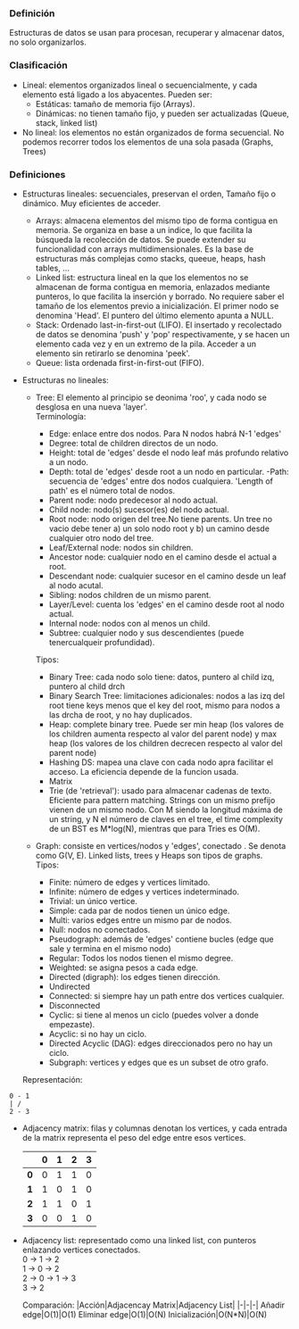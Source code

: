 ### Definición
Estructuras de datos se usan para procesan, recuperar y almacenar datos, no solo organizarlos.
### Clasificación
- Lineal: elementos organizados lineal o secuencialmente, y cada elemento está ligado a los abyacentes. Pueden ser:
    - Estáticas: tamaño de memoria fijo (Arrays).
    - Dinámicas: no tienen tamaño fijo, y pueden ser actualizadas (Queue, stack, linked list)
- No lineal: los elementos no están organizados de forma secuencial. No podemos recorrer todos los elementos de una sola pasada (Graphs, Trees)
### Definiciones
- Estructuras lineales: secuenciales, preservan el orden, Tamaño fijo o dinámico. Muy eficientes de acceder.
    - Arrays: almacena elementos del mismo tipo de forma contigua en memoria. Se organiza en base a un indice, lo que facilita la búsqueda la recolección de datos. Se puede extender su funcionalidad con arrays multidimensionales. Es la base de estructuras más complejas como stacks, queeue, heaps, hash tables, ...
    - Linked list: estructura lineal en la que los elementos no se almacenan de forma contigua en memoria, enlazados mediante punteros, lo que facilita la inserción y borrado. No requiere saber el tamaño de los elementos previo a inicialización.  El primer nodo se denomina 'Head'. El puntero del último elemento apunta a NULL.
    - Stack: Ordenado last-in-first-out (LIFO). El insertado y recolectado de datos se denomina 'push' y 'pop' respectivamente, y se hacen un elemento cada vez y en un extremo de la pila. Acceder a un elemento sin retirarlo se denomina 'peek'.
    - Queue: lista ordenada first-in-first-out (FIFO).
- Estructuras no lineales:
    - Tree: El elemento al principio se deonima 'roo', y cada nodo se desglosa en una nueva 'layer'. <br>
    Terminología:
        - Edge: enlace entre dos nodos. Para N nodos habrá N-1 'edges'
        - Degree: total de children directos de un nodo.
        - Height: total de 'edges' desde el nodo leaf más profundo relativo a un nodo.
        - Depth: total de 'edges' desde root a un nodo en particular.
        -Path: secuencia de 'edges' entre dos nodos cualquiera. 'Length of path' es el número total de nodos.
        - Parent node: nodo predecesor al nodo actual.
        - Child node: nodo(s) sucesor(es) del nodo actual.
        - Root node: nodo origen del tree.No tiene parents. Un tree no vacio debe tener a) un solo nodo root y b) un camino desde cualquier otro nodo del tree.
        - Leaf/External node: nodos sin children.
        - Ancestor node: cualquier nodo en el camino desde el actual a root.
        - Descendant node: cualquier sucesor en el camino desde un leaf al nodo acutal.
        - Sibling: nodos children de un mismo parent.
        - Layer/Level: cuenta los 'edges' en el camino desde root al nodo actual.
        - Internal node: nodos con al menos un child.
        - Subtree: cualquier nodo y sus descendientes (puede tenercualqueir profundidad).<br>

        Tipos:

        - Binary Tree: cada nodo solo tiene: datos, puntero al child izq, puntero al child drch
        - Binary Search Tree: limitaciones adicionales: nodos a las izq del root tiene keys menos que el key del root, mismo para nodos a las drcha de root, y no hay duplicados.
        - Heap: complete binary tree. Puede ser min heap (los valores de los children aumenta respecto al valor del parent node) y max heap (los valores de los children decrecen respecto al valor del parent node)
        - Hashing DS: mapea una clave con cada nodo apra facilitar el acceso. La eficiencia depende de la funcion usada. 
        - Matrix
        - Trie (de 'retrieval'): usado para almacenar cadenas de texto. Eficiente para pattern matching. Strings con un mismo prefijo vienen de un mismo nodo. Con M siendo la longitud máxima de un string, y N el número de claves en el tree, el time complexity de un BST es M*log(N), mientras que para Tries es O(M).
    - Graph: consiste en vertices/nodos y 'edges', conectado . Se denota como G(V, E). Linked lists, trees y Heaps son tipos de graphs. <br>
    Tipos:
        - Finite: número de edges y vertices limitado.
        - Infinite: número de edges y vertices indeterminado.
        - Trivial: un único vertice.
        - Simple: cada par de nodos tienen un único edge.
        - Multi: varios edges entre un mismo par de nodos.
        - Null: nodos no conectados.
        - Pseudograph: además de 'edges' contiene bucles (edge que sale y termina en el mismo nodo)
        - Regular: Todos los nodos tienen el mismo degree.
        - Weighted: se asigna pesos a cada edge.
        - Directed (digraph): los edges tienen dirección.
        - Undirected
        - Connected: si siempre hay un path entre dos vertices cualquier.
        - Disconnected
        - Cyclic: si tiene al menos un ciclo (puedes volver a donde empezaste).
        - Acyclic: si no hay un ciclo.
        - Directed Acyclic (DAG): edges direccionados pero no hay un ciclo.
        - Subgraph: vertices y edges que es un subset de otro grafo.

    Representación:<br>
```
0 - 1
| /
2 - 3
```

- Adjacency matrix: filas y columnas denotan los vertices, y cada entrada de la matrix representa el peso del edge entre esos vertices.

    ||0|1|2|3
    |-|-|-|-|-|
    **0**|0|1|1|0
    **1**|1|0|1|0
    **2**|1|1|0|1
    **3**|0|0|1|0

- Adjacency list: representado como una linked list, con punteros enlazando vertices conectados.<br>
0 -> 1 -> 2<br>
1 -> 0 -> 2<br>
2 -> 0 -> 1 -> 3<br>
3 -> 2<br>

    Comparación:
    |Acción|Adjacencay Matrix|Adjacency List|
    |-|-|-|
    Añadir edge|O(1)|O(1)
    Eliminar edge|O(1)|O(N)
    Inicialización|O(N*N)|O(N)
